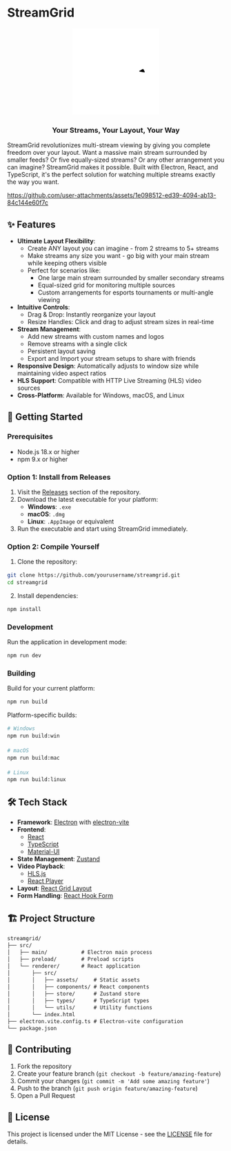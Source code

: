 # StreamGrid

<div align="center">
  <img src="src/renderer/src/assets/StreamGrid.svg" alt="StreamGrid Logo" width="200"/>
  <h3>Your Streams, Your Layout, Your Way</h3>
</div>

StreamGrid revolutionizes multi-stream viewing by giving you complete freedom over your layout. Want a massive main stream surrounded by smaller feeds? Or five equally-sized streams? Or any other arrangement you can imagine? StreamGrid makes it possible. Built with Electron, React, and TypeScript, it's the perfect solution for watching multiple streams exactly the way you want.

https://github.com/user-attachments/assets/1e098512-ed39-4094-ab13-84c144e60f7c

## ✨ Features

- **Ultimate Layout Flexibility**:
  - Create ANY layout you can imagine - from 2 streams to 5+ streams
  - Make streams any size you want - go big with your main stream while keeping others visible
  - Perfect for scenarios like:
    * One large main stream surrounded by smaller secondary streams
    * Equal-sized grid for monitoring multiple sources
    * Custom arrangements for esports tournaments or multi-angle viewing
- **Intuitive Controls**:
  - Drag & Drop: Instantly reorganize your layout
  - Resize Handles: Click and drag to adjust stream sizes in real-time
- **Stream Management**:
  - Add new streams with custom names and logos
  - Remove streams with a single click
  - Persistent layout saving
  - Export and Import your stream setups to share with friends
- **Responsive Design**: Automatically adjusts to window size while maintaining video aspect ratios
- **HLS Support**: Compatible with HTTP Live Streaming (HLS) video sources
- **Cross-Platform**: Available for Windows, macOS, and Linux

## 🚀 Getting Started

### Prerequisites

- Node.js 18.x or higher
- npm 9.x or higher
  
### Option 1: Install from Releases

1. Visit the [Releases](https://github.com/LordKnish/StreamGrid/releases) section of the repository.
2. Download the latest executable for your platform:
   - **Windows**: `.exe`
   - **macOS**: `.dmg`
   - **Linux**: `.AppImage` or equivalent
3. Run the executable and start using StreamGrid immediately.

### Option 2: Compile Yourself

1. Clone the repository:
```bash
git clone https://github.com/yourusername/streamgrid.git
cd streamgrid
```

2. Install dependencies:
```bash
npm install
```

### Development

Run the application in development mode:
```bash
npm run dev
```

### Building

Build for your current platform:
```bash
npm run build
```

Platform-specific builds:
```bash
# Windows
npm run build:win

# macOS
npm run build:mac

# Linux
npm run build:linux
```

## 🛠 Tech Stack

- **Framework**: [Electron](https://www.electronjs.org/) with [electron-vite](https://electron-vite.org/)
- **Frontend**:
  - [React](https://reactjs.org/)
  - [TypeScript](https://www.typescriptlang.org/)
  - [Material-UI](https://mui.com/)
- **State Management**: [Zustand](https://github.com/pmndrs/zustand)
- **Video Playback**:
  - [HLS.js](https://github.com/video-dev/hls.js/)
  - [React Player](https://github.com/cookpete/react-player)
- **Layout**: [React Grid Layout](https://github.com/react-grid-layout/react-grid-layout)
- **Form Handling**: [React Hook Form](https://react-hook-form.com/)

## 🏗 Project Structure

```
streamgrid/
├── src/
│   ├── main/           # Electron main process
│   ├── preload/        # Preload scripts
│   └── renderer/       # React application
│       ├── src/
│       │   ├── assets/     # Static assets
│       │   ├── components/ # React components
│       │   ├── store/      # Zustand store
│       │   ├── types/      # TypeScript types
│       │   └── utils/      # Utility functions
│       └── index.html
├── electron.vite.config.ts # Electron-vite configuration
└── package.json
```

## 🤝 Contributing

1. Fork the repository
2. Create your feature branch (`git checkout -b feature/amazing-feature`)
3. Commit your changes (`git commit -m 'Add some amazing feature'`)
4. Push to the branch (`git push origin feature/amazing-feature`)
5. Open a Pull Request

## 📄 License

This project is licensed under the MIT License - see the [LICENSE](LICENSE) file for details.
